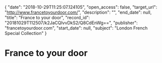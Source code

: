 {
  "date": "2018-10-29T11:25:07.124105", 
  "open_access": false, 
  "target_url": "http://www.francetoyourdoor.com/", 
  "description": "", 
  "end_date": null, 
  "title": "France to your door", 
  "record_id": "20181029T112507/k2JaCQIvvDkS2/Q8CdEnWg==", 
  "publisher": "francetoyourdoor.com", 
  "start_date": null, 
  "subject": "London French Special Collection"
}

# France to your door

